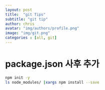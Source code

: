 ```yaml
---
layout: post
title:  "git Tips"
subtitle: "git tip"
author: chris
avatar: "img/authors/profile.png"
image: "img/git.png"
categories : [all, git]
---
```


# package.json 사후 추가
```bash
npm init -y
ls node_modules/ |xargs npm install --save
```